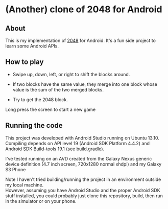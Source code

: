 # (Another) clone of 2048 for Android

## About

This is my implementation of [2048](http://gabrielecirulli.github.io/2048/) for Android. It's a fun side project to learn some Android APIs.

## How to play

- Swipe up, down, left, or right to shift the blocks around.

- If two blocks have the same value, they merge into one block whose value is the sum of the two merged blocks.

- Try to get the 2048 block.

Long press the screen to start a new game

## Running the code

This project was developed with Android Studio running on Ubuntu 13.10.  
Compiling depends on API level 19 (Android SDK Platform 4.4.2) and Android SDK Build-tools 19.1 (see build.gradle).

I've tested running on an AVD created from the Galaxy Nexus generic device definition (4.7 inch screen, 720x1280 normal xhdpi)
and my Galaxy S3 Phone

Note I haven't tried building/running the project in an environment outside my local machine.  
However, assuming you have Android Studio and the proper Android SDK stuff installed, you could probably just
clone this repository, build, then run in the simulator or on your phone.
